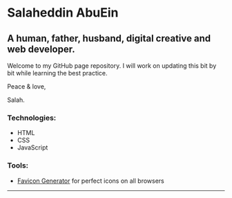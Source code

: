 # Salaheddin AbuEin

## A human, father, husband, digital creative and web developer.

Welcome to my GitHub page repository. I will work on updating this bit by bit while learning the best practice.

Peace & love,

Salah.

### Technologies:

- HTML
- CSS
- JavaScript


### Tools:

- [Favicon Generator][favicon] for perfect icons on all browsers

---

[favicon]: https://realfavicongenerator.net/ "Favicon Generator"
